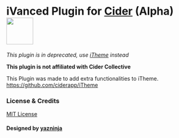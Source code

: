 # iVanced Plugin for [Cider](https://cider.sh/) (Alpha) <img src="https://img.shields.io/github/stars/yazninja/iVanced?style=social" width="70"></img>
*This plugin is in deprecated, use [iTheme](https://github.com/ciderapp/iTheme) instead*


**This plugin is not affiliated with Cider Collective**

This Plugin was made to add extra functionalities to iTheme.
https://github.com/ciderapp/iTheme

### License & Credits
[MIT License](https://github.com/yazninja/apple-cider-lite/blob/main/LICENSE)
#### Designed by [yazninja](https://github.com/yazninja)
